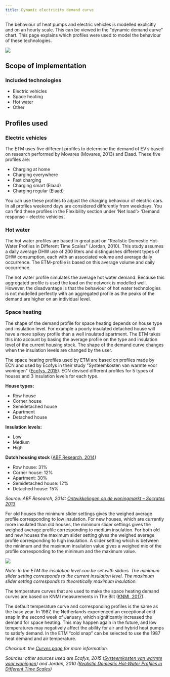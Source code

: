 ```yaml
---
title: Dynamic electricity demand curve
---
```


The behaviour of heat pumps and electric vehicles is modelled explicitly and on an hourly scale. This can be viewed in the "dynamic demand curve" chart. This page explains which profiles were used to model the behaviour of these technologies.

![](/img/docs/20170921_dynamic_demand_curve.png)

## Scope of implementation

### Included technologies
- Electric vehicles
- Space heating
- Hot water
- Other

## Profiles used

### Electric vehicles

The ETM uses five different profiles to determine the demand of EV’s based on research performed by Movares (Movares, 2013) and Elaad. These five profiles are:

- Charging at home
- Charging everywhere
- Fast charging
- Charging smart (Elaad)
- Charging regular (Elaad)

You can use these profiles to adjust the charging behaviour of electric cars. In all profiles weekend days are considered differently from weekdays. You can find these profiles in the Flexibility section under ‘Net load’> ‘Demand response – electric vehicles’. 

### Hot water

The hot water profiles are based in great part on "Realistic Domestic Hot-Water Profiles in Different Time Scales" (Jordan, 2010). This study assumes a daily average DHW use of 200 liters and distinguishes different types of DHW consumption, each with an associated volume and average daily occurrence. The ETM-profile is based on this average volume and daily occurrence.

The hot water profile simulates the average hot water demand. Because this aggregated profile is used the load on the network is modelled well. However, the disadvantage is that the behaviour of hot water technologies is not modelled perfectly with an aggregated profile as the peaks of the demand are higher on an individual level.

### Space heating

The shape of the demand profile for space heating depends on house type and insulation level. For example a poorly insulated detached house will have a more spikey profile than a well insulated apartment. The ETM takes this into account by basing the average profile on the type and insulation level of the current housing stock. The shape of the demand curve changes when the insulation levels are changed by the user.

The space heating profiles used by ETM are based on profiles made by ECN and used by Ecofys in their study "Systeemkosten van warmte voor woningen" ([Ecofys, 2015](#references)). ECN devised different profiles for 5 types of houses and 3 insulation levels for each type.

**House types:**

* Row house
* Corner house
* Semidetached house
* Apartment
* Detached house

**Insulation levels:**

* Low
* Medium
* High

**Dutch housing stock** ([ABF Research, 2014](#references))

* Row house: 31%
* Corner house: 12%
* Apartment: 30%
* Semidetached house: 12%
* Detached house: 15%

_Source: ABF Research, 2014: [Ontwikkelingen op de woningmarkt – Socrates 2013](https://www.rijksoverheid.nl/documenten/rapporten/2014/06/18/ontwikkelingen-op-de-woningmarkt-socrates-2013)_

For old houses the minimum slider settings gives the weighed average profile corresponding to low insulation. For new houses, which are currently more insulated than old houses, the minimum slider settings gives the weighed average profile corresponding to medium insulation. For both old and new houses the maximum slider setting gives the weighed average profile corresponding to high insulation.
A slider setting which is between the minimum and the maximum insulation value gives a weighed mix of the profile corresponding to the minimum and the maximum value.

![](/img/docs/20170914_insulation_sliders.png)

_Note: In the ETM the insulation level can be set with sliders. The minimum slider setting corresponds to the current insulation level. The maximum slider setting corresponds to theoretically maximum insulation._

The temperature curves that are used to make the space heating demand curves are based on KNMI measurements in The Bilt ([KNMI, 2017](#references)).

The default temperature curve and corresponding profiles is the same as the base year. In 1987, the Netherlands experienced an exceptional cold snap in the second week of January, which significantly increased the demand for space heating. This may happen again in the future, and low temperatures may negatively affect the ability for air and hybrid heat pumps to satisfy demand. In the ETM “cold snap” can be selected to use the 1987 heat demand and air temperature.

_Checkout: the [Curves page](curves) for more information._

_Sources: other sources used are Ecofys, 2015 ([Systeemkosten van warmte voor woningen](https://refman.energytransitionmodel.com/publications/2063)) and Jordan, 2010 ([Realistic Domestic Hot-Water Profiles in Different Time Scales](https://refman.energytransitionmodel.com/publications/2065))_


